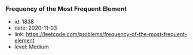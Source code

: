 ### Frequency of the Most Frequent Element

* id: 1838
* date: 2020-11-03
* link: https://leetcode.com/problems/frequency-of-the-most-frequent-element
* level: Medium
